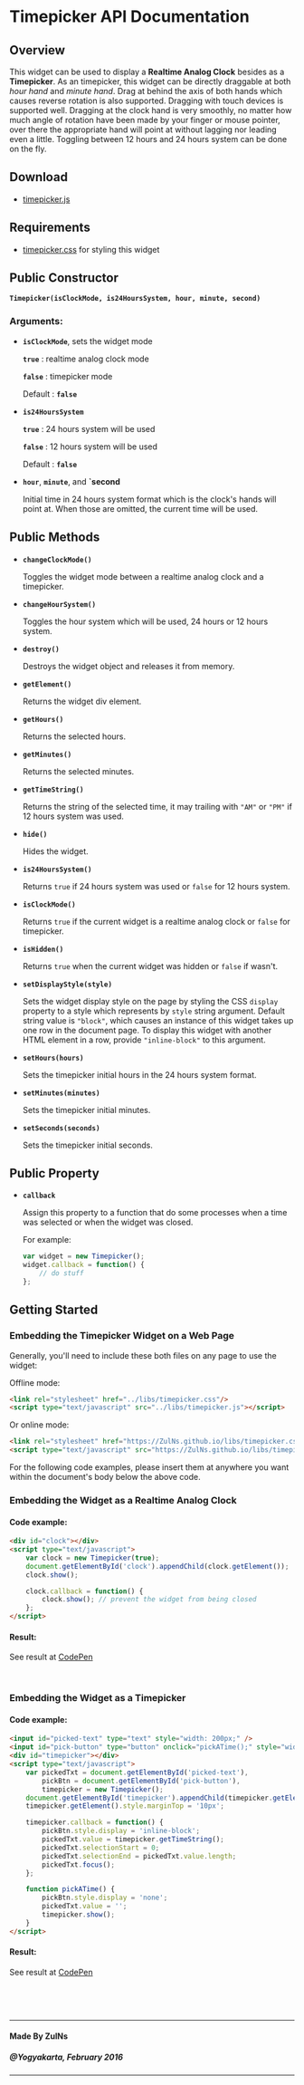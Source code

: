 # Timepicker API Documentation

## Overview
This widget can be used to display a **Realtime Analog Clock** besides as a **Timepicker**. As an timepicker, this widget can be directly draggable at both *hour hand* and *minute hand*. Drag at behind the axis of both hands which causes reverse rotation is also supported. Dragging with touch devices is supported well. Dragging at the clock hand is very smoothly, no matter how much angle of rotation have been made by your finger or mouse pointer, over there the appropriate hand will point at without lagging nor leading even a little. Toggling between 12 hours and 24 hours system can be done on the fly.

## Download
- [timepicker.js](../libs/timepicker.js)

## Requirements
- [timepicker.css](../libs/timepicker.css) for styling this widget

## Public Constructor
**`Timepicker(isClockMode, is24HoursSystem, hour, minute, second)`**

### Arguments:
- **`isClockMode`**, sets the widget mode

  **`true`** : realtime analog clock mode

  **`false`** : timepicker mode

  Default : **`false`**

- **`is24HoursSystem`**

  **`true`** : 24 hours system will be used

  **`false`** : 12 hours system will be used

  Default : **`false`**

- **`hour`**, **`minute`**, and **`second**

  Initial time in 24 hours system format which is the clock's hands will point at. When those are omitted, the current time will be used.

## Public Methods
- **`changeClockMode()`**

  Toggles the widget mode between a realtime analog clock and a timepicker. 

- **`changeHourSystem()`**

  Toggles the hour system which will be used, 24 hours or 12 hours system.

- **`destroy()`**

  Destroys the widget object and releases it from memory.

- **`getElement()`**

  Returns the widget div element.

- **`getHours()`**

  Returns the selected hours.

- **`getMinutes()`**

  Returns the selected minutes.

- **`getTimeString()`**

  Returns the string of the selected time, it may trailing with `"AM"` or `"PM"` if 12 hours system was used.

- **`hide()`**

  Hides the widget.

- **`is24HoursSystem()`**

  Returns `true` if 24 hours system was used or `false` for 12 hours system.

- **`isClockMode()`**

  Returns `true` if the current widget is a realtime analog clock or `false` for timepicker.

- **`isHidden()`**

  Returns `true` when the current widget was hidden or `false` if wasn't.

- **`setDisplayStyle(style)`**

  Sets the widget display style on the page by styling the CSS `display` property to a style which represents by `style` string argument. Default string value is `"block"`, which causes an instance of this widget takes up one row in the document page. To display this widget with another HTML element in a row, provide `"inline-block"` to this argument.

- **`setHours(hours)`**

  Sets the timepicker initial hours in the 24 hours system format.

- **`setMinutes(minutes)`**

  Sets the timepicker initial minutes.

- **`setSeconds(seconds)`**

  Sets the timepicker initial seconds.

## Public Property
- **`callback`**

  Assign this property to a function that do some processes when a time was selected or when the widget was closed.

  For example:

  ```javascript
  var widget = new Timepicker();
  widget.callback = function() {
      // do stuff
  };
  ```

## Getting Started

### Embedding the Timepicker Widget on a Web Page
Generally, you'll need to include these both files on any page to use the widget:

Offline mode:

```html
<link rel="stylesheet" href="../libs/timepicker.css"/>
<script type="text/javascript" src="../libs/timepicker.js"></script>
```

Or online mode:

```html
<link rel="stylesheet" href="https://ZulNs.github.io/libs/timepicker.css"/>
<script type="text/javascript" src="https://ZulNs.github.io/libs/timepicker.js"></script>
```

For the following code examples, please insert them at anywhere you want within the document's body below the above code.

### Embedding the Widget as a Realtime Analog Clock
#### Code example:

```html
<div id="clock"></div>
<script type="text/javascript">
    var clock = new Timepicker(true);
    document.getElementById('clock').appendChild(clock.getElement());
    clock.show();

    clock.callback = function() {
        clock.show(); // prevent the widget from being closed
    };
</script>
```

#### Result:

See result at [CodePen](https://codepen.io/zulns/full/yemvNa)

&nbsp;

### Embedding the Widget as a Timepicker
#### Code example:

```html
<input id="picked-text" type="text" style="width: 200px;" />
<input id="pick-button" type="button" onclick="pickATime();" style="width: 50px;" value="pick" />
<div id="timepicker"></div>
<script type="text/javascript">
    var pickedTxt = document.getElementById('picked-text'),
        pickBtn = document.getElementById('pick-button'),
        timepicker = new Timepicker();
    document.getElementById('timepicker').appendChild(timepicker.getElement());
    timepicker.getElement().style.marginTop = '10px';

    timepicker.callback = function() {
        pickBtn.style.display = 'inline-block';
        pickedTxt.value = timepicker.getTimeString();
        pickedTxt.selectionStart = 0;
        pickedTxt.selectionEnd = pickedTxt.value.length;
        pickedTxt.focus();
    };

    function pickATime() {
        pickBtn.style.display = 'none';
        pickedTxt.value = '';
        timepicker.show();
    }
</script>
```

#### Result:

See result at [CodePen](https://codepen.io/zulns/full/obKENy)

&nbsp;

&nbsp;

---
#### Made By ZulNs
##### @Yogyakarta, February 2016
---
